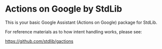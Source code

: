 # Actions on Google by StdLib

This is your basic Google Assistant (Actions on Google) package for StdLib.

For reference materials as to how intent handling works, please see:

https://github.com/stdlib/gactions
